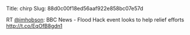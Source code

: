 Title: chirp
Slug: 88d0c00f18ed56aaf922e858bc07e57d

RT <a href="http://twitter.com/imhobson">@imhobson</a>: BBC News - Flood Hack event looks to help relief efforts <a href="http://t.co/EqOfB8gdn1">http://t.co/EqOfB8gdn1</a>

